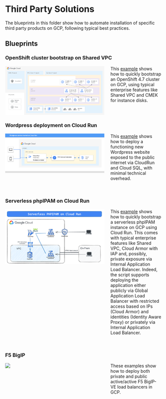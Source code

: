 # Third Party Solutions

The blueprints in this folder show how to automate installation of specific third party products on GCP, following typical best practices.

## Blueprints

### OpenShift cluster bootstrap on Shared VPC

<a href="./openshift/" title="HubOpenShift bootstrap example"><img src="./openshift/diagram.png" align="left" width="320px"></a> <p style="margin-left: 340px"> This [example](./openshift/) shows how to quickly bootstrap an OpenShift 4.7 cluster on GCP, using typical enterprise features like Shared VPC and CMEK for instance disks. </p>

<br clear="left">

### Wordpress deployment on Cloud Run

<a href="./wordpress/cloudrun/" title="Wordpress deployment on Cloud Run"><img src="./wordpress/cloudrun/images/architecture.png" align="left" width="320px"></a> <p style="margin-left: 340px"> This [example](./wordpress/cloudrun/) shows how to deploy a functioning new Wordpress website exposed to the public internet via CloudRun and Cloud SQL, with minimal technical overhead. </p>

<br clear="left">

### Serverless phpIPAM on Cloud Run

<a href="./phpipam/" title="phpIPAM bootstrap example"><img src="./phpipam/images/phpipam.png" align="left" width="320px"></a> <p style="margin-left: 340px">This [example](./phpipam/) shows how to quickly bootstrap a serverless phpIPAM instance on GCP using Cloud Run. This comes with typical enterprise features like Shared VPC, Cloud Armor with IAP and, possibly, private exposure via Internal Application Load Balancer. Indeed, the script supports deploying the application either publicly via Global Application Load Balancer with restricted access based on IPs (Cloud Armor) and identities (Identity Aware Proxy) or privately via Internal Application Load Balancer.</p>

<br clear="left">

### F5 BigIP

<a href="./f5-bigip/" title="F5 BigIP"><img src="./phpipam/diagram.png" align="left" width="320px"></a> <p style="margin-left: 340px">These examples show how to deploy both private and public active/active F5 BigIP-VE load balancers in GCP.</p>

<br clear="left">